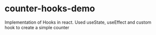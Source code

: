 # counter-hooks-demo
Implementation of Hooks in react. Used useState, useEffect and custom hook to create a simple counter
